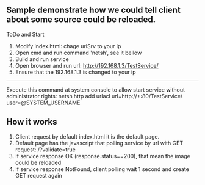 ## Sample demonstrate how we could tell client about some source could be reloaded.

ToDo and Start

1. Modify index.html: chage urlSrv to your ip
2. Open cmd and run command 'netsh', see it bellow
3. Build and run service
4. Open browser and run url: http://192.168.1.3/TestService/
5. Ensure that the 192.168.1.3 is changed to your ip 

----
Execute this command at system console to allow start service without administrator rights:
netsh http add urlacl url=http://+:80/TestService/ user=@SYSTEM_USERNAME

## How it works

1. Client request by default index.html it is the default page.
2. Default page has the javascript that polling service by url with GET request: /?validate=true
3. If service response OK (response.status==200), that mean the image could be reloaded
4. If service response NotFound, client polling wait 1 second and create GET request again


